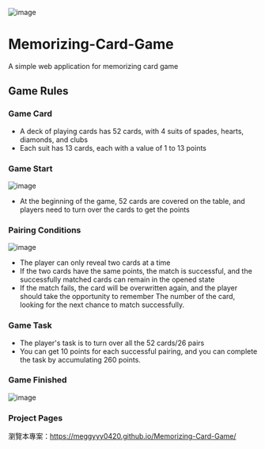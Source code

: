 ![image](https://user-images.githubusercontent.com/79748426/145168351-cb8ffe8c-4c39-4418-af46-02678a6d5db9.png)
# Memorizing-Card-Game
A simple web application for memorizing card game

## Game Rules

### Game Card
- A deck of playing cards has 52 cards, with 4 suits of spades, hearts, diamonds, and clubs
- Each suit has 13 cards, each with a value of 1 to 13 points

### Game Start
![image](https://user-images.githubusercontent.com/79748426/145375294-08529014-7be9-4bb2-96cf-1f82c2c0d73e.png)
- At the beginning of the game, 52 cards are covered on the table, and players need to turn over the cards to get the points

### Pairing Conditions
![image](https://user-images.githubusercontent.com/79748426/145375956-4934971e-4198-4639-a6ba-ee0c06d2f5ec.png)
- The player can only reveal two cards at a time
- If the two cards have the same points, the match is successful, and the successfully matched cards can remain in the opened state
- If the match fails, the card will be overwritten again, and the player should take the opportunity to remember The number of the card, looking for the next chance to match successfully.


### Game Task
- The player's task is to turn over all the 52 cards/26 pairs
- You can get 10 points for each successful pairing, and you can complete the task by accumulating 260 points.

### Game Finished
![image](https://user-images.githubusercontent.com/79748426/145376599-3e5066bb-676c-41db-afd0-81710a9eea61.png)


### Project Pages
瀏覽本專案：<https://meggyyy0420.github.io/Memorizing-Card-Game/>
